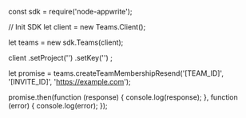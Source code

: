 const sdk = require('node-appwrite');

// Init SDK
let client = new Teams.Client();

let teams = new sdk.Teams(client);

client
    .setProject('')
    .setKey('')
;

let promise = teams.createTeamMembershipResend('[TEAM_ID]', '[INVITE_ID]', 'https://example.com');

promise.then(function (response) {
    console.log(response);
}, function (error) {
    console.log(error);
});